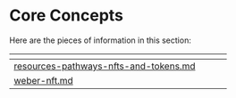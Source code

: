 # Core Concepts

Here are the pieces of information in this section:

<table data-card-size="large" data-view="cards"><thead><tr><th data-card-target data-type="content-ref"></th><th data-hidden></th><th data-hidden></th><th data-hidden></th></tr></thead><tbody><tr><td><a href="resources-pathways-nfts-and-tokens.md">resources-pathways-nfts-and-tokens.md</a></td><td></td><td></td><td></td></tr><tr><td><a href="weber-nft.md">weber-nft.md</a></td><td></td><td></td><td></td></tr></tbody></table>

